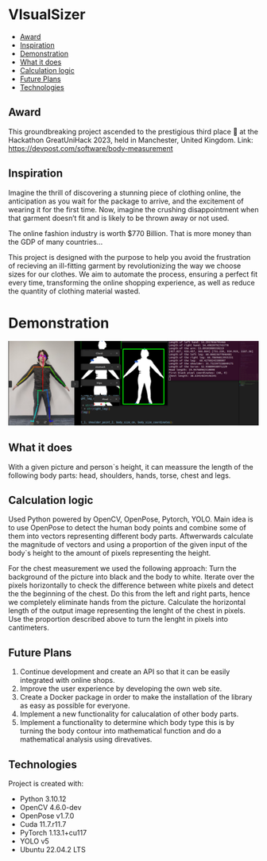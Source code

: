 # VIsualSizer

* [Award](#award)
* [Inspiration](#inspiration)
* [Demonstration](#demonstration)
* [What it does](#what-it-does)
* [Calculation logic](#calculation-logic)
* [Future Plans](#future-plans)
* [Technologies](#technologies)

## Award 
This groundbreaking project ascended to the prestigious third place 🥉 at the Hackathon GreatUniHack 2023, held in Manchester, United Kingdom.
Link: https://devpost.com/software/body-measurement 

## Inspiration
Imagine the thrill of discovering a stunning piece of clothing online, the anticipation as you wait for the package to arrive, and the excitement of wearing it for the first time. Now, imagine the crushing disappointment when that garment doesn’t fit and is likely to be thrown away or not used.

The online fashion industry is worth $770 Billion. That is more money than the GDP of many countries...

This project is designed with the purpose to help you avoid the frustration of recieving an ill-fitting garment by revolutionizing the way we choose sizes for our clothes. We aim to automate the process, ensuring a perfect fit every time, transforming the online shopping experience, as well as reduce the quantity of clothing material wasted.

# Demonstration
![Demo](Demo.png)
## What it does
With a given picture and person`s height, it can meassure the length of the following body parts: head, shoulders, hands, torse, chest and legs.

## Calculation logic
Used Python powered by OpenCV, OpenPose, Pytorch, YOLO. Main idea is to use OpenPose to detect the human body points and combine some of them into vectors representing different body parts. Aftwerwards calculate the magnitude of vectors and using a proportion of the given input of the body`s height to the amount of pixels representing the height.

For the chest measurement we used the following approach: Turn the background of the picture into black and the body to white. Iterate over the pixels horizontally to check the difference between white pixels and detect the the beginning of the chest. Do this from the left and right parts, hence we completely eliminate hands from the picture. Calculate the horizontal length of the output image representing the lenght of the chest in pixels. Use the proportion described above to turn the lenght in pixels into cantimeters.

## Future Plans
1. Continue development and create an API so that it can be easily integrated with online shops.
2. Improve the user experience by developing the own web site.
3. Create a Docker package in order to make the installation of the library as easy as possible for everyone.
4. Implement a new functionality for calucalation of other body parts.
5. Implement a functionality to determine which body type this is by turning the body contour into mathematical function and do a mathematical analysis using direvatives.

## Technologies
Project is created with:
* Python 3.10.12
* OpenCV 4.6.0-dev
* OpenPose v1.7.0
* Cuda 11.7.r11.7
* PyTorch 1.13.1+cu117
* YOLO v5
* Ubuntu 22.04.2 LTS
